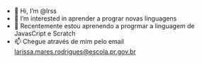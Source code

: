 - 👋 Hi, I’m @lrss
- 👀 I’m interested in aprender a prograr novas  linguagens
- 🌱 Recentemente estou aprenendo  a progrmar a linguagem de  JavasCript e Scratch
- 📫 Chegue através de mim pelo email larissa.mares.rodrigues@escola.pr.gov.br

<!---
lrssa/lrssa is a ✨ special ✨ repository because its `README.md` (this file) appears on your GitHub profile.
You can click the Preview link to take a look at your changes.
--->
